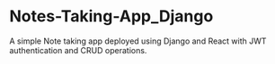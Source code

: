 # Notes-Taking-App_Django
A simple Note taking app deployed using Django and React with JWT authentication and CRUD operations.
